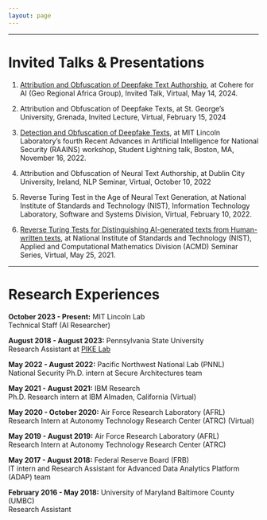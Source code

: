 ```yaml
---
layout: page
---
```


---
# Invited Talks & Presentations #

1. [Attribution and Obfuscation of Deepfake Text Authorship](https://cohere.com/events/c4ai-Adaku-Uchendu-2024), at Cohere for AI (Geo Regional Africa Group),
Invited Talk, Virtual, May 14, 2024.
  
1. Attribution and Obfuscation of Deepfake Texts, at St. George’s University, Grenada, Invited Lecture,
Virtual, February 15, 2024

2. [Detection and Obfuscation of Deepfake Texts](https://docs.google.com/presentation/d/1PxyxpOmEuucXb7V5_8FmR5AkQNOuE83U/edit?usp=sharing&ouid=102754510984142247028&rtpof=true&sd=true), at MIT Lincoln Laboratory’s fourth Recent Advances in Artificial Intelligence for National Security (RAAINS) workshop, Student Lightning talk, Boston, MA, November 16, 2022.
   
3. Attribution and Obfuscation of Neural Text Authorship, at Dublin City University, Ireland, NLP Seminar, Virtual, October 10, 2022

4. Reverse Turing Test in the Age of Neural Text Generation, at National Institute of Standards and Technology (NIST), Information Technology Laboratory, Software and Systems Division, Virtual, February 10, 2022.

5. [Reverse Turing Tests for Distinguishing AI-generated texts from Human-written texts](https://www.nist.gov/itl/math/acmd-seminar-reverse-turing-tests-distinguishing-ai-generated-texts-human-written-texts), at National Institute of Standards and Technology (NIST), Applied and
Computational Mathematics Division (ACMD) Seminar Series, Virtual, May 25, 2021.


---
# Research Experiences #

**October 2023 - Present:** MIT Lincoln Lab <br /> 
Technical Staff (AI Researcher)

**August 2018 - August 2023:** Pennsylvania State University <br />
Research Assistant at [PIKE Lab](http://pike.psu.edu/)

**May 2022 - August 2022:** Pacific Northwest National Lab (PNNL)<br />
National Security Ph.D. intern at Secure Architectures team

**May 2021 - August 2021:** IBM Research <br />
Ph.D. Research intern at IBM Almaden, California (Virtual)

**May 2020 - October 2020:** Air Force Research Laboratory (AFRL) <br />
Research Intern at Autonomy Technology Research Center (ATRC) (Virtual)

**May 2019 - August 2019:** Air Force Research Laboratory (AFRL) <br />
Research Intern at Autonomy Technology Research Center (ATRC)

**May 2017 - August 2018:** Federal Reserve Board (FRB) <br />
IT intern and Research Assistant for Advanced Data Analytics Platform (ADAP) team

**February 2016 - May 2018:** University of Maryland Baltimore County (UMBC) <br />
Research Assistant 

